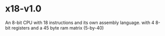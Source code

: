 # x18-v1.0
An 8-bit CPU with 18 instructions and its own assembly language. with 4 8-bit registers and a 45 byte ram matrix (5-by-40)
